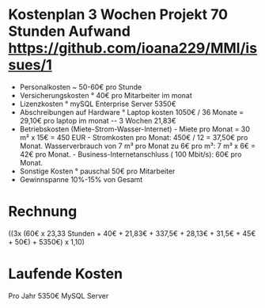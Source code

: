 # Kostenplan 3 Wochen Projekt 70 Stunden Aufwand https://github.com/ioana229/MMI/issues/1
- Personalkosten ~ 50-60€ pro Stunde
- Versicherungskosten ° 40€ pro Mitarbeiter im monat
- Lizenzkosten ° mySQL Enterprise Server 5350€ 
- Abschreibungen auf Hardware ° Laptop kosten 1050€ / 36 Monate = 29,10€ pro laptop im monat -- 3 Wochen 21,83€
- Betriebskosten (Miete-Strom-Wasser-Internet) - Miete pro Monat = 30 m² x 15€ = 450 EUR - Stromkosten pro Monat: 450€ / 12 = 37,50€ pro Monat. Wasserverbrauch von 7 m³ pro Monat zu 6€ pro m³: 7 m³ x 6€ = 42€ pro Monat. - Business-Internetanschluss ( 100 Mbit/s): 60€ pro Monat.
- Sonstige Kosten ° pauschal 50€ pro Mitarbeiter
- Gewinnspanne 10%-15% von Gesamt

# Rechnung
((3x (60€ x 23,33 Stunden + 40€ + 21,83€ + 337,5€ + 28,13€ + 31,5€ + 45€ + 50€) + 5350€) x 1,10)

# Laufende Kosten 
Pro Jahr 5350€ MySQL Server

